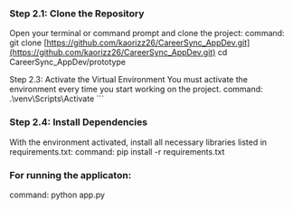 ### Step 2.1: Clone the Repository
Open your terminal or command prompt and clone the project:
command:
git clone [https://github.com/kaorizz26/CareerSync_AppDev.git](https://github.com/kaorizz26/CareerSync_AppDev.git)
cd CareerSync_AppDev/prototype

Step 2.3: Activate the Virtual Environment
You must activate the environment every time you start working on the project.
command: .\venv\Scripts\Activate ```

### Step 2.4: Install Dependencies
With the environment activated, install all necessary libraries listed in requirements.txt:
command: pip install -r requirements.txt

### For running the applicaton:
command: python app.py
